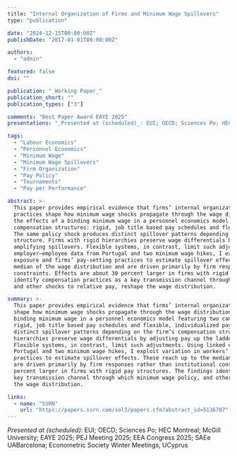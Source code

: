 ```yaml
---
title: "Internal Organization of Firms and Minimum Wage Spillovers"
type: "publication"

date: "2024-12-15T00:00:00Z"
publishDate: "2017-01-01T00:00:00Z"

authors:
  - "admin"

featured: false
doi: ""

publication: "_Working Paper_"
publication_short: ""
publication_types: ["3"]

comments: "Best Paper Award EAYE 2025"
presentations: "_Presented at (scheduled)_: EUI; OECD; Sciences Po; HEC Montreal; McGill University; EAYE 2025; PEJ Meeting 2025; EEA Congress 2025; SAEe UABarcelona; Econometric Society Winter Meetings, UCyprus"

tags:
  - "Labour Economics"
  - "Personnel Economics"
  - "Minimum Wage"
  - "Minimum Wage Spillovers"
  - "Firm Organization"
  - "Pay Policy"
  - "Tournaments"
  - "Pay per Performance"

abstract: >-
  This paper provides empirical evidence that firms’ internal organization and pay-setting
  practices shape how minimum wage shocks propagate through the wage distribution. I analyze
  the effects of a binding minimum wage in a personnel economics model featuring two canonical
  compensation structures: rigid, job title based pay schedules and flexible, individualized pay.
  The same policy shock produces distinct spillover patterns depending on the firm’s compensation
  structure. Firms with rigid hierarchies preserve wage differentials by adjusting pay up the ladder,
  amplifying spillovers. Flexible systems, in contrast, limit such adjustments. Using linked
  employer–employee data from Portugal and two minimum wage hikes, I exploit variation in workers’
  exposure and firms’ pay-setting practices to estimate spillover effects. These reach up to the
  median of the wage distribution and are driven primarily by firm responses rather than institutional
  constraints. Effects are about 30 percent larger in firms with rigid pay structures. The findings
  identify compensation practices as a key transmission channel through which minimum wage policy,
  and other shocks to relative pay, reshape the wage distribution.

summary: >-
  This paper provides empirical evidence that firms’ internal organization and pay-setting practices
  shape how minimum wage shocks propagate through the wage distribution. I analyze the effects of a
  binding minimum wage in a personnel economics model featuring two canonical compensation structures:
  rigid, job title based pay schedules and flexible, individualized pay. The same policy shock produces
  distinct spillover patterns depending on the firm’s compensation structure. Firms with rigid
  hierarchies preserve wage differentials by adjusting pay up the ladder, amplifying spillovers.
  Flexible systems, in contrast, limit such adjustments. Using linked employer–employee data from
  Portugal and two minimum wage hikes, I exploit variation in workers’ exposure and firms’ pay-setting
  practices to estimate spillover effects. These reach up to the median of the wage distribution and
  are driven primarily by firm responses rather than institutional constraints. Effects are about 30
  percent larger in firms with rigid pay structures. The findings identify compensation practices as a
  key transmission channel through which minimum wage policy, and other shocks to relative pay, reshape
  the wage distribution.

links:
  - name: "SSRN"
    url: "https://papers.ssrn.com/sol3/papers.cfm?abstract_id=5136707"
---
```

_Presented at (scheduled)_: EUI; OECD; Sciences Po; HEC Montreal; McGill University; EAYE 2025; PEJ Meeting 2025; EEA Congress 2025; SAEe UABarcelona; Econometric Society Winter Meetings, UCyprus

